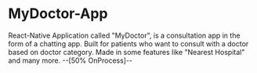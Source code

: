 # MyDoctor-App
React-Native Application called "MyDoctor", is a consultation app in the form of a chatting app. Built for patients who want to consult with a doctor based on doctor category. Made in some features like "Nearest Hospital" and many more. --[50% OnProcess]--
